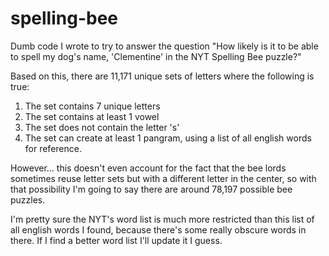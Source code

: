 # spelling-bee

Dumb code I wrote to try to answer the question "How likely is it to be able to spell my dog's name, 'Clementine' in the NYT Spelling Bee puzzle?"

Based on this, there are 11,171 unique sets of letters where the following is true:

1. The set contains 7 unique letters
2. The set contains at least 1 vowel
3. The set does not contain the letter 's'
4. The set can create at least 1 pangram, using a list of all english words for reference.

However... this doesn't even account for the fact that the bee lords sometimes reuse letter sets but with a different letter in the center, so with that possibility I'm going to say there are around 78,197 possible bee puzzles.

I'm pretty sure the NYT's word list is much more restricted than this list of all english words I found, because there's some really obscure words in there. If I find a better word list I'll update it I guess.
